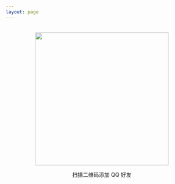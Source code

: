 ```yaml
---
layout: page
---
```


<br>
<img src="/contact/qq-qrcode.jpg" style="display: block; margin: 0 auto; width: 350px">
<p style="text-align: center">扫描二维码添加 QQ 好友</p>
<br>
